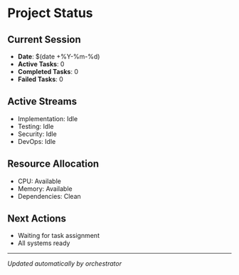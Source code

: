 # Project Status

## Current Session
- **Date**: $(date +%Y-%m-%d)
- **Active Tasks**: 0
- **Completed Tasks**: 0
- **Failed Tasks**: 0

## Active Streams
- Implementation: Idle
- Testing: Idle
- Security: Idle
- DevOps: Idle

## Resource Allocation
- CPU: Available
- Memory: Available
- Dependencies: Clean

## Next Actions
- Waiting for task assignment
- All systems ready

---
*Updated automatically by orchestrator*

